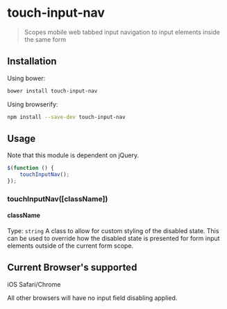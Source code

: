 # touch-input-nav

> Scopes mobile web tabbed input navigation to input elements inside the same form


## Installation

Using bower:

```bash
bower install touch-input-nav
```

Using browserify:
```bash
npm install --save-dev touch-input-nav
```

## Usage

Note that this module is dependent on jQuery.

```js
$(function () {
    touchInputNav();
});
```

### touchInputNav([className])

#### className
Type: `string`
A class to allow for custom styling of the disabled state. This can be used to override how the disabled state is presented for form input elements outside of the current form scope.

## Current Browser's supported

iOS Safari/Chrome

All other browsers will have no input field disabling applied.